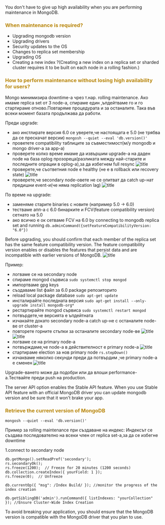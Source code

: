 You don't have to give up high availability when you are performing maintenance in MongoDB.

### <span style="color:darkgoldenrod"> When maintenance is required?
   - Upgrading mongodb version
   - Upgrading drivers
   - Security updates to the OS
   - Changes to replica set membership
   - Upgrading OS
   - Creating a new index ?(Creating a new index on a replica set or sharded cluster requires it to be built on each node in a rolling fashion.)

### <span style="color:darkgoldenrod"> How to perform maintenance without losing high availability for users?
Mongo минимизира downtime-a чрез т.нар. rolling maintenance.
Ако имаме replica set от 3 node-a, спираме един ,ъпдейтваме го и го стартираме отново.Повтаряме процедурата и за останалите.
Така във всеки момент базата продължава да работи.

Преди upgrade:
- ако инстлирате версия 6.0 се уверете,че настоящата е 5.0 (не трябва да се прескачат версии)
```mongosh --quiet --eval 'db.version()'```
- проветете compatibility таблиците за съвместимост(м/у mongodb и mongo driver-a за app-a)
- проверете колко време имаме да извършим upgrade-a на даден node на база oplog прозореца(разликата между най-старите и последните опрации в oplog-a),за да избегнем full resync
  ![title](./resources/findOutOplogWindow.png)
- проверете,че съответния node e healthy (не е в rollback или recovery state)
  ![title](./resources/replicaSetMembersState.png)
- проверете,че secondary node-овете не се опитват да catch up-нат предишни event-и(че няма replication lag)
  ![title](./resources/checkForReplicationLag.png)

По време на upgrade:
- заменяме старите binaries с новите (например 5.0 -> 6.0)
- тестваме апп-а с 6.0 бинарките и FCV(feature compatibility version) сетнато на 5.0
- ако всичко е ок сетваме FCV на 6.0 by connecting to mongodb replica set and running ```db.adminCommand({setFeatureCompatibilityVersion: "6.0"})```
 
Before upgrading, you should confirm that each member of the replica set has the same feature compatibility version. The feature compatibility version enables or disables the features that persist data and are incompatible with earlier versions of MongoDB.
![title](./resources/setFcvVersion.png)

Пример:
- логваме се на secondary node 
- спираме mongod сървиса ```sudo systemctl stop mongod```
- импортваме gpg keys
- създаваме list файл за 6.0 package репозиторито
- reload local package database ```sudo apt-get update```
- инсталирайте последната версия ```sudo apt-get install --only-upgrade install mongodb-org*```
- рестартирайте mongod сървиса ```sudo systemctl restart mongod```
- потвърдете,че версията е ъпдейтната
- изчакайте докато secondary node-a catch up-не с останалите node-ве от cluster-a
- повторете горните стъпки за останалите secondary node-ве
  ![title](./resources/upgradeMongo.png)
  ![title](./resources/confirmVersionUpdate.png)
- логваме се на primary node-a
- потвърждаме,че node-a в действителност е primary node-a
  ![title](./resources/upgradePrimaryNode1.png)
- стартираме election за нов primary node ```rs.stepDown()```
- изчакваме няколко секунди преди да потвърдим ,че primary node-a е сменен
  ![title](./resources/upgradePrimaryNode2.png)

Upgrade-ването може да подобри или да влоши performance-a.Тествайте преди push на production.

The server API option enables the Stable API feature. When you use Stable API feature with an official MongoDB driver you can update mongodb version and be sure that it won't brake your app.

### <span style="color:darkgoldenrod">  Retrieve the current version of MongoDB
```mongosh --quiet --eval 'db.version()'```

Пример за rolling maintenance при създаване на индекс:
Индексът се създава последователно на всеки член от replica set-a,за да се избегне downtime

  1.connect to secondary node

    db.getMongo().setReadPref('secondary');
    rs.secondaryOk();
    rs.freeze(1200);  // Freeze for 20 minutes (1200 seconds)
    db.collection.createIndex({ yourField: 1 });
    rs.freeze(0);  // Unfreeze

    db.currentOp({ "msg": /Index Build/ }); //monitor the progress of the index creation

    db.getSiblingDB('admin').runCommand({ listIndexes: "yourCollection" }); //Ensure Cluster-Wide Index Creation

To avoid breaking your application, you should ensure that the MongoDB version is compatible with the MongoDB driver that you plan to use.




